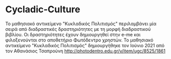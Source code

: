 # Cycladic-Culture
Το μαθησιακό αντικείμενο "Κυκλαδικός Πολιτισμός" περιλαμβάνει μία σειρά από διαδραστικές δραστηριότητες με τη μορφή διαδραστικού βιβλίου. Οι δραστηριότητες  έχουν δημιουργηθεί στην e-me και φιλοξενούνται στο αποθετήριο Φωτόδεντρο χρηστών. 
Το μαθησιακό αντικείμενο "Κυκλαδικός Πολιτισμός" δημιουργήθηκε τον Ιούνιο 2021 από τον Αθανάσιος Τσαπρούνη
http://photodentro.edu.gr/v/item/ugc/8525/1861
